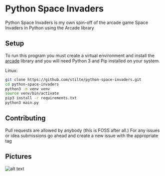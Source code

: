 # Python Space Invaders

Python Space Invaders is my own spin-off of the arcade game Space Invaders in Python using the Arcade library

## Setup

To run this program you must create a virtual environment and install the [arcade](https://pypi.org/project/arcade/) library and you will need Python 3 and Pip installed on your system.

Linux:
```bash
git clone https://github.com/stilte/python-space-invaders.git
cd python-space-invaders
python3 -m venv venv
source venv/bin/activate
pip3 install -r requirements.txt
python3 main.py
```
## Contributing

Pull requests are allowed by anybody (this is FOSS after all.)
For any issues or idea submissions go ahead and create a new issue with the appropriate tag

## Pictures

![alt text](https://github.com/stilte/python-space-invaders/blob/main/pic1updated.PNG)
